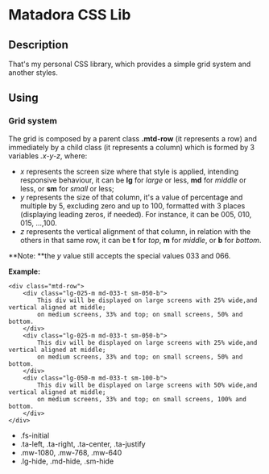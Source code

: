 # Matadora CSS Lib

## Description

That's my personal CSS library, which provides a simple grid system and another styles.

## Using

### Grid system

The grid is composed by a parent class **.mtd-row** (it represents a row) and immediately by a child class (it represents a column) which is formed by 3 variables _.x-y-z_, where:
- _x_ represents the screen size where that style is applied, intending responsive behaviour, it can be **lg** for _large_ or less, **md** for _middle_ or less, or **sm** for _small_ or less;
- _y_ represents the size of that column, it's a value of percentage and multiple by 5, excluding zero and up to 100, formatted with 3 places (displaying leading zeros, if needed). For instance, it can be 005, 010, 015, ...,100.
- _z_ represents the vertical alignment of that column, in relation with the others in that same row, it can be **t** for _top_, **m** for _middle_, or **b** for _bottom_.

**Note: **the _y_ value still accepts the special values 033 and 066.

**Example:**

```
<div class="mtd-row">
	<div class="lg-025-m md-033-t sm-050-b">
		This div will be displayed on large screens with 25% wide,and vertical aligned at middle;
		on medium screens, 33% and top; on small screens, 50% and bottom.
	</div>
	<div class="lg-025-m md-033-t sm-050-b">
		This div will be displayed on large screens with 25% wide,and vertical aligned at middle;
		on medium screens, 33% and top; on small screens, 50% and bottom.
	</div>
	<div class="lg-050-m md-033-t sm-100-b">
		This div will be displayed on large screens with 50% wide,and vertical aligned at middle;
		on medium screens, 33% and top; on small screens, 100% and bottom.
	</div>
</div>
```

- .fs-initial
- .ta-left, .ta-right, .ta-center, .ta-justify
- .mw-1080, .mw-768, .mw-640
- .lg-hide, .md-hide, .sm-hide